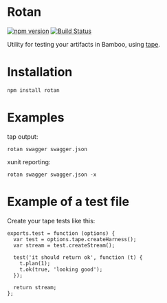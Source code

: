 Rotan
=====

[![npm version][npm-badge]][npm-url]
[![Build Status][travis-badge]][travis-url]


Utility for testing your artifacts in Bamboo, using [tape](https://www.npmjs.com/package/tape).

# Installation

```
npm install rotan
```

# Examples

tap output:

```
rotan swagger swagger.json
```

xunit reporting:

```
rotan swagger swagger.json -x
```


# Example of a test file

Create your tape tests like this:

```
exports.test = function (options) {
  var test = options.tape.createHarness();
  var stream = test.createStream();

  test('it should return ok', function (t) {
    t.plan(1);
    t.ok(true, 'looking good');
  });

  return stream;
};
```


[npm-badge]: https://badge.fury.io/js/rotan.svg
[npm-url]: https://badge.fury.io/js/rotan
[travis-badge]: https://travis-ci.org/orangewise/rotan.svg?branch=master
[travis-url]: https://travis-ci.org/orangewise/rotan
[coveralls-badge]: https://coveralls.io/repos/github/orangewise/rotan/badge.svg?branch=master
[coveralls-url]: https://coveralls.io/github/orangewise/rotan?branch=master
